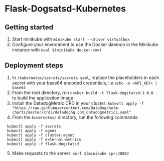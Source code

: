 # Flask-Dogsatsd-Kubernetes

## Getting started

1. Start minikube with `minikube start --driver virtualbox`
2. Configure your envronment to use the Docker daemon in the Minikube instance with `eval $(minikube docker-env)`

## Deployment steps

1. In `/kubernetes/secrets/secrets.yaml`, replace the placeholders in each secret with your base64 encoded credentials, i.e `echo -n <API_KEY> | base64`
2. From the root directory, run `docker build -t flask-dogstatsd:1.0.0 .` to build the application image
3. Install the DatadogMetric CRD in your cluster:
`kubectl apply -f "https://raw.githubusercontent.com/DataDog/helm-charts/master/crds/datadoghq.com_datadogmetrics.yaml"`
4. From the `kubernetes/` directory, run the following commands:
```
 kubectl apply -f secrets
 kubectl apply -f agent
 kubectl apply -f cluster-agent
 kubectl apply -f external-metrics
 kubectl apply -f flask-dogstatsd
```
5. Make requests to the server: `curl $(minikube ip):30002`
